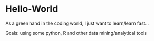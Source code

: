 # Hello-World
As a green hand in the coding world, I just want to learn/learn fast...

Goals:
using some python, R and other data mining/analytical tools
